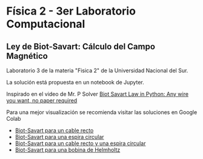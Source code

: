 # Física 2 - 3er Laboratorio Computacional
## Ley de Biot-Savart: Cálculo del Campo Magnético
Laboratorio 3 de la materia "Fisica 2" de la Universidad Nacional del Sur.

La solución está propuesta en un notebook de Jupyter.

Inspirado en el video de Mr. P Solver [Biot Savart Law in Python: Any wire you want, no paper required](https://youtu.be/srk2YZKMn-E)

Para una mejor visualización se recomienda visitar las soluciones en Google Colab
- [Biot-Savart para un cable recto](https://colab.research.google.com/drive/1dTTQl2mgBK-7OXwkH6VX7lnnJQmKge8-?usp=sharing)
- [Biot-Savart para una espira circular](https://colab.research.google.com/drive/1eOZe84YDOCIMb5zV5lj9glFJoPpdXRth?usp=sharing)
- [Biot-Savart para un cable recto y una espira circular](https://colab.research.google.com/drive/1Kf_H-2YLieq6AsS_91iMoPQOPby8LBay?usp=sharing)
- [Biot-Savart para una bobina de Helmholtz](https://colab.research.google.com/drive/1JoxOB_9ZlTyGI7zlFdtnslcGIttHJn1q?usp=sharing)
